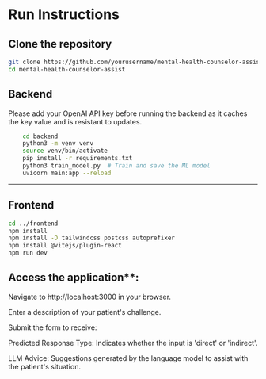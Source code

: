 # Run Instructions

## Clone the repository
```bash
git clone https://github.com/yourusername/mental-health-counselor-assist.git
cd mental-health-counselor-assist
```

## Backend
Please add your OpenAI API key before running the backend as it caches the key value and is resistant to updates.
```bash
    cd backend
    python3 -m venv venv
    source venv/bin/activate  
    pip install -r requirements.txt
    python3 train_model.py  # Train and save the ML model
    uvicorn main:app --reload
```

---

## Frontend

```bash
cd ../frontend
npm install
npm install -D tailwindcss postcss autoprefixer
npm install @vitejs/plugin-react
npm run dev
```


## Access the application**:

Navigate to http://localhost:3000 in your browser.

Enter a description of your patient's challenge.

Submit the form to receive:

Predicted Response Type: Indicates whether the input is 'direct' or 'indirect'.

LLM Advice: Suggestions generated by the language model to assist with the patient's situation.

